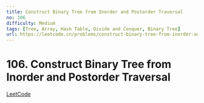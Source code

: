 ```yaml
---
title: Construct Binary Tree from Inorder and Postorder Traversal
no: 106
difficulty: Medium
tags: [Tree, Array, Hash Table, Divide and Conquer, Binary Tree]
url: https://leetcode.cn/problems/construct-binary-tree-from-inorder-and-postorder-traversal/
---
```


# 106. Construct Binary Tree from Inorder and Postorder Traversal

[LeetCode](https://leetcode.cn/problems/construct-binary-tree-from-inorder-and-postorder-traversal/)

